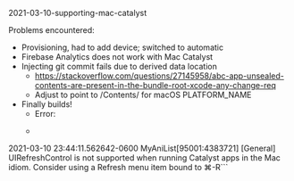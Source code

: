2021-03-10-supporting-mac-catalyst

Problems encountered:
- Provisioning, had to add device; switched to automatic 
- Firebase Analytics does not work with Mac Catalyst
- Injecting git commit fails due to derived data location
	- https://stackoverflow.com/questions/27145958/abc-app-unsealed-contents-are-present-in-the-bundle-root-xcode-any-change-req
	- Adjust to point to /Contents/ for macOS PLATFORM_NAME
- Finally builds!
	- Error:
	- ```2021-03-10 23:44:11.562569-0600 MyAniList[95001:4383721] [General] An uncaught exception was raised
2021-03-10 23:44:11.562642-0600 MyAniList[95001:4383721] [General] UIRefreshControl is not supported when running Catalyst apps in the Mac idiom. Consider using a Refresh menu item bound to ⌘-R```
